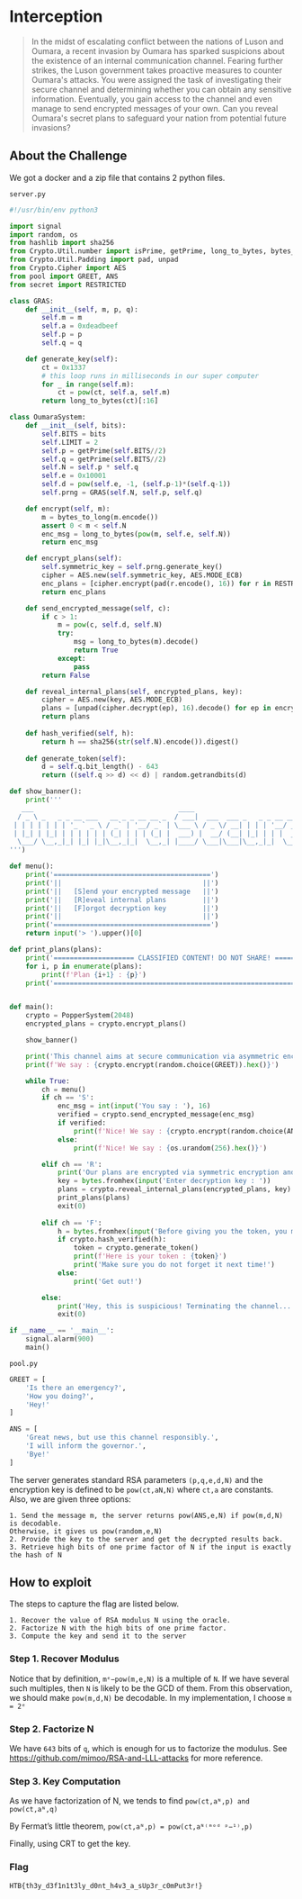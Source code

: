 # Interception
>In the midst of escalating conflict between the nations of Luson and Oumara, a recent invasion by Oumara has sparked suspicions about the existence of an internal communication channel. Fearing further strikes, the Luson government takes proactive measures to counter Oumara's attacks. You were assigned the task of investigating their secure channel and determining whether you can obtain any sensitive information. Eventually, you gain access to the channel and even manage to send encrypted messages of your own. Can you reveal Oumara's secret plans to safeguard your nation from potential future invasions?

## About the Challenge
We got a docker and a zip file that contains 2 python files. 

`server.py`
```python
#!/usr/bin/env python3

import signal
import random, os
from hashlib import sha256
from Crypto.Util.number import isPrime, getPrime, long_to_bytes, bytes_to_long
from Crypto.Util.Padding import pad, unpad
from Crypto.Cipher import AES
from pool import GREET, ANS
from secret import RESTRICTED

class GRAS:
    def __init__(self, m, p, q):
        self.m = m
        self.a = 0xdeadbeef
        self.p = p
        self.q = q

    def generate_key(self):
        ct = 0x1337
        # this loop runs in milliseconds in our super computer
        for _ in range(self.m):
            ct = pow(ct, self.a, self.m)
        return long_to_bytes(ct)[:16]

class OumaraSystem:
    def __init__(self, bits):
        self.BITS = bits
        self.LIMIT = 2
        self.p = getPrime(self.BITS//2)
        self.q = getPrime(self.BITS//2)
        self.N = self.p * self.q
        self.e = 0x10001
        self.d = pow(self.e, -1, (self.p-1)*(self.q-1))
        self.prng = GRAS(self.N, self.p, self.q)

    def encrypt(self, m):
        m = bytes_to_long(m.encode())
        assert 0 < m < self.N
        enc_msg = long_to_bytes(pow(m, self.e, self.N))
        return enc_msg

    def encrypt_plans(self):
        self.symmetric_key = self.prng.generate_key()
        cipher = AES.new(self.symmetric_key, AES.MODE_ECB)
        enc_plans = [cipher.encrypt(pad(r.encode(), 16)) for r in RESTRICTED]
        return enc_plans

    def send_encrypted_message(self, c):
        if c > 1:
            m = pow(c, self.d, self.N)
            try:
                msg = long_to_bytes(m).decode()
                return True
            except:
                pass
        return False

    def reveal_internal_plans(self, encrypted_plans, key):
        cipher = AES.new(key, AES.MODE_ECB)
        plans = [unpad(cipher.decrypt(ep), 16).decode() for ep in encrypted_plans]
        return plans
        
    def hash_verified(self, h):
        return h == sha256(str(self.N).encode()).digest()
    
    def generate_token(self):
        d = self.q.bit_length() - 643
        return ((self.q >> d) << d) | random.getrandbits(d)

def show_banner():
    print('''
   ___                                    ____                              ____ _                            _ 
  / _ \ _   _ _ __ ___   __ _ _ __ __ _  / ___|  ___  ___ _   _ _ __ ___   / ___| |__   __ _ _ __  _ __   ___| |
 | | | | | | | '_ ` _ \ / _` | '__/ _` | \___ \ / _ \/ __| | | | '__/ _ \ | |   | '_ \ / _` | '_ \| '_ \ / _ \ |
 | |_| | |_| | | | | | | (_| | | | (_| |  ___) |  __/ (__| |_| | | |  __/ | |___| | | | (_| | | | | | | |  __/ |
  \___/ \__,_|_| |_| |_|\__,_|_|  \__,_| |____/ \___|\___|\__,_|_|  \___|  \____|_| |_|\__,_|_| |_|_| |_|\___|_|
''')

def menu():
    print('=======================================')
    print('||                                   ||')
    print('||   [S]end your encrypted message   ||')
    print('||   [R]eveal internal plans         ||')
    print('||   [F]orgot decryption key         ||')
    print('||                                   ||')
    print('=======================================')
    return input('> ').upper()[0]

def print_plans(plans):
    print('==================== CLASSIFIED CONTENT! DO NOT SHARE! ====================')
    for i, p in enumerate(plans):
        print(f'Plan {i+1} : {p}')
    print('===========================================================================')


def main():
    crypto = PopperSystem(2048)
    encrypted_plans = crypto.encrypt_plans()

    show_banner()

    print('This channel aims at secure communication via asymmetric encryption.')
    print(f'We say : {crypto.encrypt(random.choice(GREET)).hex()}')

    while True:
        ch = menu()
        if ch == 'S':
            enc_msg = int(input('You say : '), 16)
            verified = crypto.send_encrypted_message(enc_msg)
            if verified:
                print(f'Nice! We say : {crypto.encrypt(random.choice(ANS)).hex()}')
            else:
                print(f'Nice! We say : {os.urandom(256).hex()}')

        elif ch == 'R':
            print('Our plans are encrypted via symmetric encryption and protected with our unique super computer that will take us to the Red Planet!')
            key = bytes.fromhex(input('Enter decryption key : '))
            plans = crypto.reveal_internal_plans(encrypted_plans, key)
            print_plans(plans)
            exit(0)
        
        elif ch == 'F':
            h = bytes.fromhex(input('Before giving you the token, you must prove me that you know the public key : '))
            if crypto.hash_verified(h):
                token = crypto.generate_token()
                print(f'Here is your token : {token}')
                print('Make sure you do not forget it next time!')
            else:
                print('Get out!')

        else:
            print('Hey, this is suspicious! Terminating the channel...')
            exit(0)

if __name__ == '__main__':
    signal.alarm(900)
    main()
```

`pool.py`
```python
GREET = [
    'Is there an emergency?',
    'How you doing?',
    'Hey!'
]

ANS = [
    'Great news, but use this channel responsibly.',
    'I will inform the governor.',
    'Bye!'
]
```

The server generates standard RSA parameters `(p,q,e,d,N)` and the encryption key is defined to be `pow(ct,aN,N)` where `ct,a` are constants. 
Also, we are given three options: 
```
1. Send the message m, the server returns pow(ANS,e,N) if pow(m,d,N) is decodable.
Otherwise, it gives us pow(random,e,N)
2. Provide the key to the server and get the decrypted results back.
3. Retrieve high bits of one prime factor of N if the input is exactly the hash of N
```
## How to exploit
The steps to capture the flag are listed below.
```
1. Recover the value of RSA modulus N using the oracle.
2. Factorize N with the high bits of one prime factor.
3. Compute the key and send it to the server
```
### Step 1. Recover Modulus
Notice that by definition, `mᵉ−pow(m,e,N)` is a multiple of `N`. If we have several such multiples, then `N` is likely to be the GCD of them. From this observation, we should make `pow(m,d,N)` be decodable. In my implementation, I choose `m = 2ᵉ`

### Step 2. Factorize N
We have `643` bits of `q`, which is enough for us to factorize the modulus. 
See https://github.com/mimoo/RSA-and-LLL-attacks for more reference.

### Step 3. Key Computation
As we have factorization of N, we tends to find
`pow(ct,aᴺ,p) and pow(ct,aᴺ,q)`

By Fermat’s little theorem,
`pow(ct,aᴺ,p) = pow(ct,aᴺ⁽ᵐᵒᵈ ᵖ−¹⁾,p)`

Finally, using CRT to get the key.

### Flag
```
HTB{th3y_d3f1n1t3ly_d0nt_h4v3_a_sUp3r_c0mPut3r!}
```
